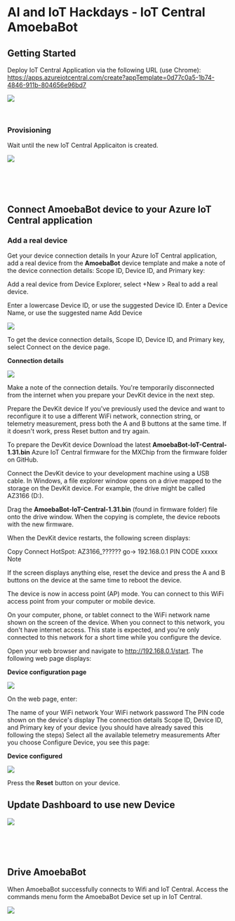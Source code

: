 
# AI and IoT Hackdays - IoT Central AmoebaBot

## Getting Started

Deploy IoT Central Application via the following URL (use Chrome):  https://apps.azureiotcentral.com/create?appTemplate=0d77c0a5-1b74-4846-911b-804656e96bd7


 ![](images/iotcentralstarter.png)

<br>

### Provisioning

Wait until the new IoT Central Applicaiton is created.

![](images/provisioningiotc.png)

<br>
<br>
<br>

## Connect AmoebaBot device to your Azure IoT Central application

### Add a real device

Get your device connection details
In your Azure IoT Central application, add a real device from the **AmoebaBot** device template and make a note of the device connection details: Scope ID, Device ID, and Primary key:

Add a real device from Device Explorer, select +New > Real to add a real device.

Enter a lowercase Device ID, or use the suggested Device ID.
Enter a Device Name, or use the suggested name
Add Device

![](images/add-device.png)

To get the device connection details, Scope ID, Device ID, and Primary key, select Connect on the device page.

**Connection details**

![](images/device-connect.png)



Make a note of the connection details. You're temporarily disconnected from the internet when you prepare your DevKit device in the next step.

Prepare the DevKit device
If you've previously used the device and want to reconfigure it to use a different WiFi network, connection string, or telemetry measurement, press both the A and B buttons at the same time. If it doesn't work, press Reset button and try again.

To prepare the DevKit device
Download the latest **AmoebaBot-IoT-Central-1.31.bin** Azure IoT Central firmware for the MXChip from the firmware folder on GitHub.

Connect the DevKit device to your development machine using a USB cable. In Windows, a file explorer window opens on a drive mapped to the storage on the DevKit device. For example, the drive might be called AZ3166 (D:).

Drag the **AmoebaBot-IoT-Central-1.31.bin** (found in firmware folder) file onto the drive window. When the copying is complete, the device reboots with the new firmware.

When the DevKit device restarts, the following screen displays:


Copy
Connect HotSpot:
AZ3166_??????
go-> 192.168.0.1
PIN CODE xxxxx
 Note

If the screen displays anything else, reset the device and press the A and B buttons on the device at the same time to reboot the device.

The device is now in access point (AP) mode. You can connect to this WiFi access point from your computer or mobile device.

On your computer, phone, or tablet connect to the WiFi network name shown on the screen of the device. When you connect to this network, you don't have internet access. This state is expected, and you're only connected to this network for a short time while you configure the device.

Open your web browser and navigate to http://192.168.0.1/start. The following web page displays:

**Device configuration page**

![](images/configpage.png)


On the web page, enter:

The name of your WiFi network
Your WiFi network password
The PIN code shown on the device's display
The connection details Scope ID, Device ID, and Primary key of your device (you should have already saved this following the steps)
Select all the available telemetry measurements
After you choose Configure Device, you see this page:

**Device configured**

![](images/deviceconfigured.png)


Press the **Reset** button on your device.


## Update Dashboard to use new Device


![](images/updatedashboard.png)

<br>
<br>
<br>


## Drive AmoebaBot

When AmoebaBot successfully connects to Wifi and IoT Central.   Access the commands menu form the AmoebaBot Device set up in IoT Central.

![](images/amoebacommands.png)

<br>
<br>
<br>


